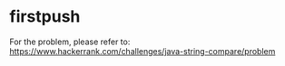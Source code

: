 # firstpush
For the problem, please refer to: https://www.hackerrank.com/challenges/java-string-compare/problem
